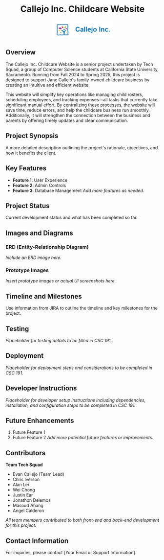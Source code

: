 <h1 align="center">Callejo Inc. Childcare Website</h1>

<p align="center">
  <img src="Company_logo.png" alt="Callejo Inc. Logo" style="width: 200px;">
</p>

## Overview
The Callejo Inc. Childcare Website is a senior project undertaken by Tech Squad, a group of Computer Science students at California State University, Sacramento. Running from Fall 2024 to Spring 2025, this project is designed to support Jane Callejo's family-owned childcare business by creating an intuitive and efficient website.

This website will simplify key operations like managing child rosters, scheduling employees, and tracking expenses—all tasks that currently take significant manual effort. By centralizing these processes, the website will save time, reduce errors, and help the childcare business run smoothly. Additionally, it will strengthen the connection between the business and parents by offering timely updates and clear communication.

## Project Synopsis
A more detailed description outlining the project's rationale, objectives, and how it benefits the client.

## Key Features
- **Feature 1**: User Experience
- **Feature 2**: Admin Controls 
- **Feature 3**: Database Management
*Add more features as needed.*

## Project Status
Current development status and what has been completed so far.

## Images and Diagrams
### ERD (Entity-Relationship Diagram)
*Include an ERD image here.*

### Prototype Images
*Insert prototype images or actual UI screenshots here.*

## Timeline and Milestones
Use information from JIRA to outline the timeline and key milestones for the project.

## Testing
*Placeholder for testing details to be filled in CSC 191.*

## Deployment
*Placeholder for deployment steps and considerations to be completed in CSC 191.*

## Developer Instructions
*Placeholder for developer setup instructions including dependencies, installation, and configuration steps to be completed in CSC 191.*

## Future Enhancements
1. Future Feature 1
2. Future Feature 2
*Add more potential future features or improvements.*

## Contributors
**Team Tech Squad**
- Evan Callejo (Team Lead)
- Chris Iverson
- Alan Lei
- Wei Chong
- Justin Ear
- Jonathon Delemos
- Masoud Ahang
- Angel Calderon

*All team members contributed to both front-end and back-end development for this project.*

## Contact Information
For inquiries, please contact [Your Email or Support Information].
